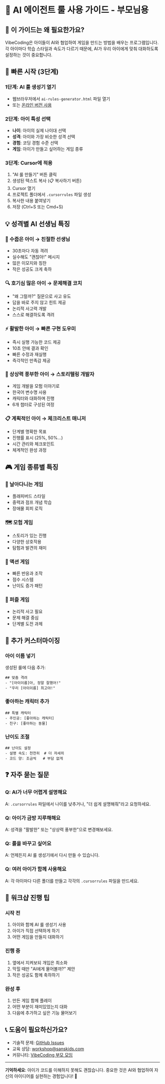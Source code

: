# 🎯 AI 에이전트 룰 사용 가이드 - 부모님용

## 📌 이 가이드는 왜 필요한가요?

VibeCoding은 아이들이 AI와 협업하여 게임을 만드는 방법을 배우는 프로그램입니다. 
각 아이마다 학습 스타일과 속도가 다르기 때문에, AI가 우리 아이에게 맞춰 대화하도록 설정하는 것이 중요합니다.

## 🚀 빠른 시작 (3단계)

### 1단계: AI 룰 생성기 열기
- 웹브라우저에서 `ai-rules-generator.html` 파일 열기
- 또는 [온라인 버전 사용](https://sanskids.github.io/ai-rules-generator.html)

### 2단계: 아이 특성 선택
- **나이**: 아이의 실제 나이대 선택
- **성격**: 아이와 가장 비슷한 성격 선택
- **경험**: 코딩 경험 수준 선택
- **게임**: 아이가 만들고 싶어하는 게임 종류

### 3단계: Cursor에 적용
1. "AI 룰 만들기" 버튼 클릭
2. 생성된 텍스트 복사 (📋 복사하기 버튼)
3. Cursor 열기
4. 프로젝트 폴더에서 `.cursorrules` 파일 생성
5. 복사한 내용 붙여넣기
6. 저장 (Ctrl+S 또는 Cmd+S)

## 💡 성격별 AI 선생님 특징

### 🌸 수줍은 아이 → 친절한 선생님
- 30초마다 자동 격려
- 실수해도 "괜찮아!" 메시지
- 많은 이모지와 칭찬
- 작은 성공도 크게 축하

### 🔍 호기심 많은 아이 → 문제해결 코치
- "왜 그럴까?" 질문으로 사고 유도
- 답을 바로 주지 않고 힌트 제공
- 논리적 사고력 개발
- 스스로 해결하도록 격려

### ⚡ 활발한 아이 → 빠른 구현 도우미
- 즉시 실행 가능한 코드 제공
- 10초 안에 결과 확인
- 빠른 수정과 재실행
- 즉각적인 만족감 제공

### 🎨 상상력 풍부한 아이 → 스토리텔링 개발자
- 게임 개발을 모험 이야기로
- 한국어 변수명 사용
- 캐릭터와 대화하며 진행
- 6개 챕터로 구성된 여정

### 📋 계획적인 아이 → 체크리스트 매니저
- 단계별 명확한 목표
- 진행률 표시 (25%, 50%...)
- 시간 관리와 체크포인트
- 체계적인 완성 과정

## 🎮 게임 종류별 특징

### 🦅 날아다니는 게임
- 플래피버드 스타일
- 중력과 점프 개념 학습
- 장애물 회피 로직

### 🗺️ 모험 게임
- 스토리가 있는 진행
- 다양한 상호작용
- 탐험과 발견의 재미

### 🎯 액션 게임
- 빠른 반응과 조작
- 점수 시스템
- 난이도 증가 패턴

### 🧩 퍼즐 게임
- 논리적 사고 필요
- 문제 해결 중심
- 단계별 도전 과제

## 📝 추가 커스터마이징

### 아이 이름 넣기
생성된 룰에 다음 추가:
```
## 맞춤 격려
- "[아이이름]아, 정말 잘했어!"
- "우리 [아이이름] 최고야!"
```

### 좋아하는 캐릭터 추가
```
## 특별 캐릭터
- 주인공: [좋아하는 캐릭터]
- 친구: [좋아하는 동물]
```

### 난이도 조절
```
## 난이도 설정
- 설명 속도: 천천히  # 더 자세히
- 코드 양: 조금씩   # 부담 없게
```

## ❓ 자주 묻는 질문

### Q: AI가 너무 어렵게 설명해요
A: `.cursorrules` 파일에서 나이를 낮추거나, "더 쉽게 설명해줘"라고 요청하세요.

### Q: 아이가 금방 지루해해요
A: 성격을 "활발한" 또는 "상상력 풍부한"으로 변경해보세요.

### Q: 룰을 바꾸고 싶어요
A: 언제든지 AI 룰 생성기에서 다시 만들 수 있습니다.

### Q: 여러 아이가 함께 사용해요
A: 각 아이마다 다른 폴더를 만들고 각각의 `.cursorrules` 파일을 만드세요.

## 🏁 워크샵 진행 팁

### 시작 전
1. 아이와 함께 AI 룰 생성기 사용
2. 아이가 직접 선택하게 하기
3. 어떤 게임을 만들지 대화하기

### 진행 중
1. 옆에서 지켜보되 개입은 최소화
2. 막힐 때만 "AI에게 물어볼까?" 제안
3. 작은 성공도 함께 축하하기

### 완성 후
1. 만든 게임 함께 플레이
2. 어떤 부분이 재미있었는지 대화
3. 다음에 추가하고 싶은 기능 물어보기

## 📞 도움이 필요하신가요?

- 기술적 문제: [GitHub Issues](https://github.com/sanskids/vibecoding/issues)
- 교육 상담: workshop@sanskids.com
- 커뮤니티: [VibeCoding 부모 모임](https://community.sanskids.com)

---

**기억하세요**: 아이가 코드를 이해하지 못해도 괜찮습니다. 
중요한 것은 AI와 협업하여 자신의 아이디어를 실현하는 경험입니다! 🌟